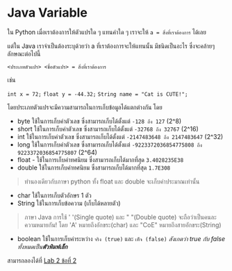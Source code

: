 # Java Variable

ใน Python เมื่อเราต้องการให้ตัวแปรใด ๆ แทนค่าใด ๆ เราจะให้ `a = สิ่งที่เราต้องการ` ได้เลย

แต่ใน Java เราจำเป็นต้องระบุด้วยว่า a ที่เราต้องการจะให้แทนนั้น มีชนิดเป็นอะไร ซึ่งจะคล้ายๆลักษณะต่อไปนี้

`<ประเภทตัวแปร> <ชื่อตัวแปร> = สิ่งที่เราต้องการ`

เช่น

`int x = 72;`
`float y = -44.32;`
`String name = "Cat is CUTE!";`

โดยประเภทตัวแปรจะมีความสามารถในการเก็บข้อมูลได้แตกต่างกัน
โดย
- byte ใช้ในการเก็บค่าตัวเลข ซึ่งสามารถเก็บได้ตั้งแต่ `-128 ถึง 127` (2^8)
- short ใช้ในการเก็บค่าตัวเลข ซึ่งสามารถเก็บได้ตั้งแต่ `-32768 ถึง 32767` (2^16)
- int ใช้ในการเก็บค่าตัวเลข ซึ่งสามารถเก็บได้ตั้งแต่ `-2147483648 ถึง 2147483647` (2^32)
- long ใช้ในการเก็บค่าตัวเลข ซึ่งสามารถเก็บได้ตั้งแต่ `-9223372036854775808 ถึง 9223372036854775807` (2^64)
- float - ใช้ในการเก็บค่าทศนิยม ซึ่งสามารถเก็บได้มากที่สุด `3.4028235E38`
- double ใช้ในการเก็บค่าทศนิยม ซึ่งสามารถเก็บได้มากที่สุด `1.7E308`
>ทำนองเดียวกับภาษา python ทั้ง float และ double จะเก็บค่าประมาณเท่านั้น
- char ใช้ในการเก็บตัวอักษร 1 ตัว
- String ใช้ในการเก็บข้อความ (เก็บได้หลายตัว)
>ภาษา Java การใช้ ' '(Single quote) และ " "(Double quote) จะถือว่าเป็นคนละความหมายกัน! โดย 'A' หมายถึงอักขระ(char)  และ "CoE" หมายถึงสายอักขระ(String)

- boolean ใช้ในการเก็บค่าระหว่าง `จริง (true)` และ `เท็จ (false)` *สังเกตว่า true กับ false ทั้งหมดเป็น**ตัวพิมพ์เล็ก***

สามารถลองได้ที่ [Lab 2 ข้อที่ 2](https://github.com/CoE30-KKU/EN811302/blob/master/Labs/lab%202/%E0%B8%82%E0%B9%89%E0%B8%AD%202%20-%20PrimativeVariableType.md)